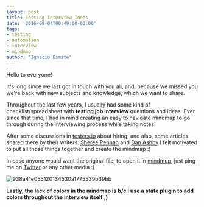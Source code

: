 ```yaml
---
layout: post
title: Testing Interview Ideas
date: '2016-09-04T00:49:00-03:00'
tags:
- testing
- automation
- interview
- mindmap
author: "Ignacio Esmite"
---
```


Hello to everyone! 

It's long since we last got in touch with you all, and, because we missed you we're back with new subjects and knowledge, which we want to share. 

Throughout the last few years, I usually had some kind of checklist/spreadsheet with **testing job interview** questions and ideas. Ever since that time, I had in mind creating an easy to navigate mindmap to go through during the interviewing process while taking notes. 

After some discussions in [testers.io](http://www.testers.io/) about hiring, and also, some articles shared there by their writers: [Sheree Pennah](https://gist.github.com/pennah/b551d1c0e74483c09df5259c35c779c1) and
[Dan Ashby](https://danashby.co.uk/2015/12/07/how-i-interview-testers/) I felt motivated to put all those things together and create the mindmap :)

In case anyone would want the original file, to open it in [mindmup](https://www.mindmup.com), just ping me on [Twitter](https://twitter.com/nachoesmite) or any other media :)

![938a41e055120134530a1775539b39bb](https://cloud.githubusercontent.com/assets/659851/18233915/987f125a-72cb-11e6-910a-aaf7b98f406e.png)

**Lastly, the lack of colors in the mindmap is b/c I use a state plugin to add colors throughout the interview itself ;)**
